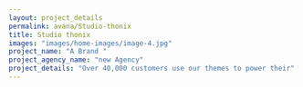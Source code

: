 ```yaml
---
layout: project_details
permalink: avana/Studio-thonix
title: Studio thonix
images: "images/home-images/image-4.jpg"
project_name: "A Brand "
project_agency_name: "new Agency"
project_details: "Over 40,000 customers use our themes to power their"
---
```

